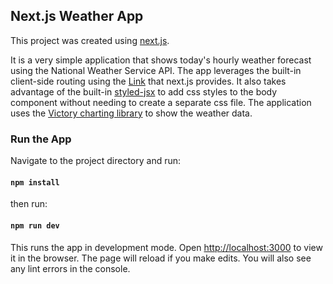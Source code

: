 ## Next.js Weather App

This project was created using [next.js](https://nextjs.org/docs#how-to-use).

It is a very simple application that shows today's hourly weather forecast using the National Weather Service API. The app leverages the built-in client-side routing using the [Link](https://nextjs.org/docs#routing) that next.js provides. It also takes advantage of the built-in [styled-jsx](https://nextjs.org/docs#css) to add css styles to the body component without needing to create a separate css file. The application uses the [Victory charting library](https://formidable.com/open-source/victory/docs/) to show the weather data.

### Run the App

Navigate to the project directory and run:

#### `npm install`

then run:

#### `npm run dev`

This runs the app in development mode. Open [http://localhost:3000](http://localhost:3000) to view it in the browser. The page will reload if you make edits. You will also see any lint errors in the console.
